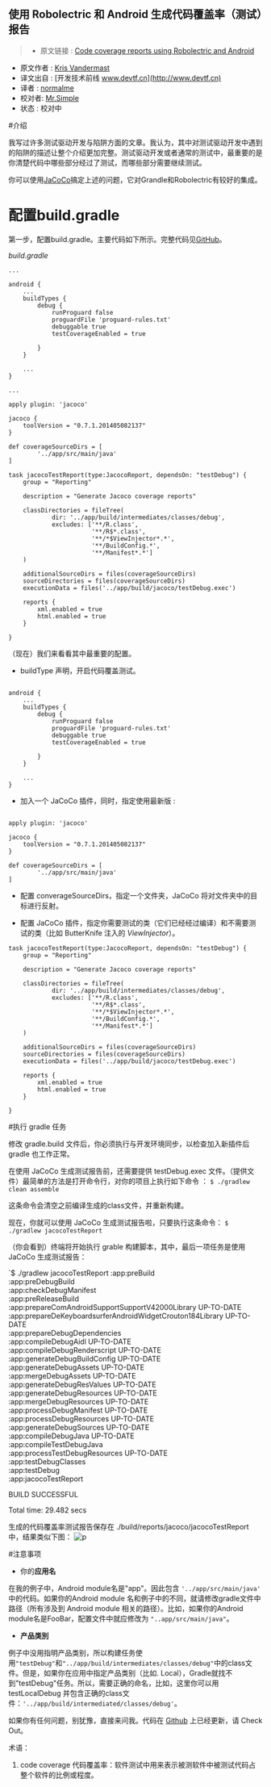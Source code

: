 使用 Robolectric 和 Android 生成代码覆盖率（测试）报告
---

> * 原文链接 : [Code coverage reports using Robolectric and Android](http://raptordigital.blogspot.com/2014/08/code-coverage-reports-using-robolectric.html)
* 原文作者 : [Kris Vandermast](http://raptordigital.blogspot.com/)
* 译文出自 :  [开发技术前线 www.devtf.cn](http://www.devtf.cn)
* 译者 : [normalme](https://github.com/normalme) 
* 校对者: [Mr.Simple](https://github.com/bboyfeiyu)  
* 状态 : 校对中 

#介绍

我写过许多测试驱动开发与陷阱方面的文章。我认为，其中对测试驱动开发中遇到的陷阱的描述让整个介绍更加完整。测试驱动开发或者通常的测试中，最重要的是你清楚代码中哪些部分经过了测试，而哪些部分需要继续测试。

你可以使用[JaCoCo](http://www.eclemma.org/jacoco/)搞定上述的问题，它对Grandle和Robolectric有较好的集成。

# 配置build.gradle

第一步，配置build.gradle。主要代码如下所示。完整代码见[GitHub](https://github.com/kvandermast/my-robolectric-app)。

*build.gradle*

```
...

android {
    ...
    buildTypes {
        debug {
            runProguard false
            proguardFile 'proguard-rules.txt'
            debuggable true
            testCoverageEnabled = true

        }
    }

    ...
}

...

apply plugin: 'jacoco'

jacoco {
    toolVersion = "0.7.1.201405082137"
}

def coverageSourceDirs = [
        '../app/src/main/java'
]

task jacocoTestReport(type:JacocoReport, dependsOn: "testDebug") {
    group = "Reporting"

    description = "Generate Jacoco coverage reports"

    classDirectories = fileTree(
            dir: '../app/build/intermediates/classes/debug',
            excludes: ['**/R.class',
                       '**/R$*.class',
                       '**/*$ViewInjector*.*',
                       '**/BuildConfig.*',
                       '**/Manifest*.*']
    )

    additionalSourceDirs = files(coverageSourceDirs)
    sourceDirectories = files(coverageSourceDirs)
    executionData = files('../app/build/jacoco/testDebug.exec')

    reports {
        xml.enabled = true
        html.enabled = true
    }

}
```

（现在）我们来看看其中最重要的配置。

* buildType 声明，开启代码覆盖测试。

```

android {
    ...
    buildTypes {
        debug {
            runProguard false
            proguardFile 'proguard-rules.txt'
            debuggable true
            testCoverageEnabled = true

        }
    }

    ...
}
```

* 加入一个 JaCoCo 插件，同时，指定使用最新版 : 

```

apply plugin: 'jacoco'

jacoco {
    toolVersion = "0.7.1.201405082137"
}

def coverageSourceDirs = [
        '../app/src/main/java'
]
```

* 配置 converageSourceDirs，指定一个文件夹，JaCoCo 将对文件夹中的目标进行反射。

* 配置 JaCoCo 插件，指定你需要测试的类（它们已经经过编译）和不需要测试的类（比如 ButterKnife 注入的 *ViewInjector*）。

```
task jacocoTestReport(type:JacocoReport, dependsOn: "testDebug") {
    group = "Reporting"

    description = "Generate Jacoco coverage reports"

    classDirectories = fileTree(
            dir: '../app/build/intermediates/classes/debug',
            excludes: ['**/R.class',
                       '**/R$*.class',
                       '**/*$ViewInjector*.*',
                       '**/BuildConfig.*',
                       '**/Manifest*.*']
    )

    additionalSourceDirs = files(coverageSourceDirs)
    sourceDirectories = files(coverageSourceDirs)
    executionData = files('../app/build/jacoco/testDebug.exec')

    reports {
        xml.enabled = true
        html.enabled = true
    }

}
```

#执行 gradle 任务

修改 gradle.build 文件后，你必须执行与开发环境同步，以检查加入新插件后 gradle 也工作正常。

在使用 JaCoCo 生成测试报告前，还需要提供 testDebug.exec 文件。（提供文件）最简单的方法是打开命令行，对你的项目上执行如下命令 ： 
`$ ./gradlew clean assemble`

这条命令会清空之前编译生成的class文件，并重新构建。

现在，你就可以使用 JaCoCo 生成测试报告啦，只要执行这条命令：
`$ ./gradlew jacocoTestReport`

（你会看到）终端将开始执行 grable 构建脚本，其中，最后一项任务是使用 JaCoCo 生成测试报告：

>
`$ ./gradlew jacocoTestReport
:app:preBuild                
:app:preDebugBuild                
:app:checkDebugManifest                
:app:preReleaseBuild                 
:app:prepareComAndroidSupportSupportV42000Library UP-TO-DATE      
:app:prepareDeKeyboardsurferAndroidWidgetCrouton184Library UP-TO-DATE      
:app:prepareDebugDependencies                 
:app:compileDebugAidl UP-TO-DATE      
:app:compileDebugRenderscript UP-TO-DATE      
:app:generateDebugBuildConfig UP-TO-DATE      
:app:generateDebugAssets UP-TO-DATE      
:app:mergeDebugAssets UP-TO-DATE      
:app:generateDebugResValues UP-TO-DATE      
:app:generateDebugResources UP-TO-DATE      
:app:mergeDebugResources UP-TO-DATE      
:app:processDebugManifest UP-TO-DATE      
:app:processDebugResources UP-TO-DATE      
:app:generateDebugSources UP-TO-DATE      
:app:compileDebugJava UP-TO-DATE      
:app:compileTestDebugJava                                                                    
:app:processTestDebugResources UP-TO-DATE      
:app:testDebugClasses                 
:app:testDebug                                                             
:app:jacocoTestReport                                                           
               
BUILD SUCCESSFUL
               
Total time: 29.482 secs

生成的代码覆盖率测试报告保存在 ./build/reports/jacoco/jacocoTestReport 中，结果类似下图：
![p](http://img.blog.csdn.net/20150421201014450)    

#注意事项

* 你的**应用名**

在我的例子中，Android module名是"app"。因此包含 `'../app/src/main/java'` 中的代码。如果你的Android module 名和例子中的不同，就请修改gradle文件中路径（所有涉及到 Android module 相关的路径）。比如，如果你的Android module名是FooBar，配置文件中就应修改为 `"..app/src/main/java"`。

* **产品类別**

例子中没用指明产品类别，所以构建任务使用`"testDebug"`和`"../app/build/intermediates/classes/debug"`中的class文件。但是，如果你在应用中指定产品类别（比如. Local），Gradle就找不到"testDebug"任务。所以，需要正确的命名，比如，这里你可以用 testLocalDebug 并包含正确的class文件：`'../app/build/intermediated/classes/debug'`。

如果你有任何问题，别犹豫，直接来问我。代码在 [Github](https://github.com/kvandermast/my-robolectric-app) 上已经更新，请 Check Out。

术语：    

1. code coverage 代码覆盖率：软件测试中用来表示被测软件中被测试代码占整个软件的比例或程度。